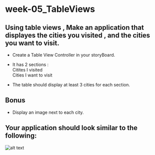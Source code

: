 # week-05_TableViews

## Using table views , Make an application that displayes the cities you visited , and the cities you want to visit.
- Create a Table View Controller in your storyBoard.
- It has 2 sections :   
  Citites I visited  
  Cities I want to visit  
 
- The table should display at least 3 cities for each section.



## Bonus 
- Display an image next to each city.  


## Your application should look similar to the following:
![alt text]()
